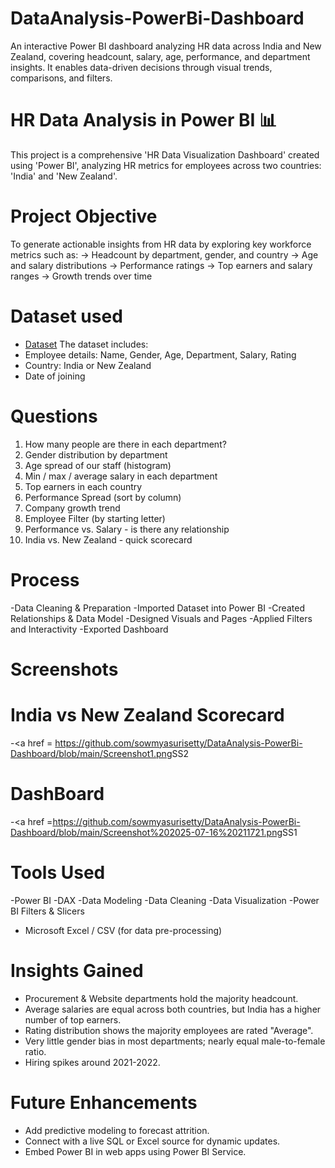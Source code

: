 # DataAnalysis-PowerBi-Dashboard
An interactive Power BI dashboard analyzing HR data across India and New Zealand, covering headcount, salary, age, performance, and department insights. It enables data-driven decisions through visual trends, comparisons, and filters.

# HR Data Analysis in Power BI 📊
This project is a comprehensive 'HR Data Visualization Dashboard' created using 'Power BI', analyzing HR metrics for employees across two countries: 'India' and 'New Zealand'.

# Project Objective
To generate actionable insights from HR data by exploring key workforce metrics such as:
-> Headcount by department, gender, and country
-> Age and salary distributions
-> Performance ratings
-> Top earners and salary ranges
-> Growth trends over time

# Dataset used
- <a href="https://github.com/sowmyasurisetty/DataAnalysis-PowerBi-Dashboard/blob/main/hr-data.xlsx">Dataset</a>
The dataset includes:
- Employee details: Name, Gender, Age, Department, Salary, Rating
- Country: India or New Zealand
- Date of joining

# Questions
1. How many people are there in each department?
2. Gender distribution by department
3. Age spread of our staff (histogram)
4. Min / max / average salary in each department
5. Top earners in each country
6. Performance Spread (sort by column)
7. Company growth trend
8. Employee Filter (by starting letter)
9. Performance vs. Salary - is there any relationship
10. India vs. New Zealand - quick scorecard

# Process
-Data Cleaning & Preparation
-Imported Dataset into Power BI
-Created Relationships & Data Model
-Designed Visuals and Pages
-Applied Filters and Interactivity
-Exported Dashboard

# Screenshots
# India vs New Zealand Scorecard
-<a href = https://github.com/sowmyasurisetty/DataAnalysis-PowerBi-Dashboard/blob/main/Screenshot1.png</a>SS2
# DashBoard
-<a href =https://github.com/sowmyasurisetty/DataAnalysis-PowerBi-Dashboard/blob/main/Screenshot%202025-07-16%20211721.png</a>SS1

# Tools Used
-Power BI
-DAX
-Data Modeling
-Data Cleaning
-Data Visualization
-Power BI Filters & Slicers
- Microsoft Excel / CSV (for data pre-processing)

# Insights Gained
- Procurement & Website departments hold the majority headcount.
- Average salaries are equal across both countries, but India has a higher number of top earners.
- Rating distribution shows the majority employees are rated "Average".
- Very little gender bias in most departments; nearly equal male-to-female ratio.
- Hiring spikes around 2021-2022.

# Future Enhancements
- Add predictive modeling to forecast attrition.
- Connect with a live SQL or Excel source for dynamic updates.
- Embed Power BI in web apps using Power BI Service.
